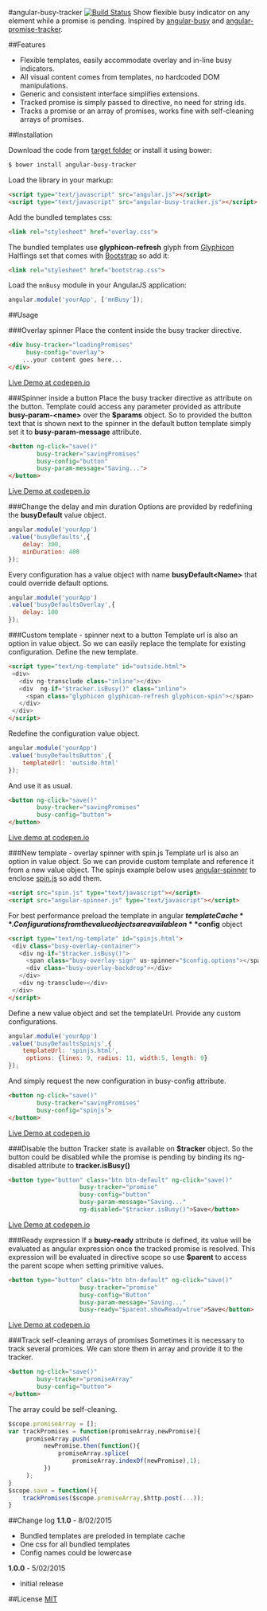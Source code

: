 #angular-busy-tracker [![Build Status](https://travis-ci.org/maximnaidenov/angular-busy-tracker.svg?branch=master)](https://travis-ci.org/maximnaidenov/angular-busy-tracker)
Show flexible busy indicator on any element while a promise is pending. Inspired by [angular-busy](https://github.com/cgross/angular-busy) and [angular-promise-tracker](https://github.com/ajoslin/angular-promise-tracker).

##Features
* Flexible templates, easily accommodate overlay and in-line busy indicators.
* All visual content comes from templates, no hardcoded DOM manipulations.
* Generic and consistent interface simplifies extensions.
* Tracked promise is simply passed to directive, no need for string ids.
* Tracks a promise or an array of promises, works fine with self-cleaning arrays of promises.

##Installation

Download the code from [target folder](target/) or install it using bower:
```sh
$ bower install angular-busy-tracker
```
Load the library in your markup:
```html
<script type="text/javascript" src="angular.js"></script>
<script type="text/javascript" src="angular-busy-tracker.js"></script>
```
Add the bundled templates css:
```html
<link rel="stylesheet" href="overlay.css">
```
The bundled templates use **glyphicon-refresh** glyph from [Glyphicon](http://glyphicons.com) Halflings set that comes with [Bootstrap](http://getbootstrap.com/) so add it:
```html
<link rel="stylesheet" href="bootstrap.css">
```
Load the `mnBusy` module in your AngularJS application:
```javascript
angular.module('yourApp', ['mnBusy']);
```

##Usage

###Overlay spinner 
Place the content inside the busy tracker directive.
```html
<div busy-tracker="loadingPromises"
     busy-config="overlay">
    ...your content goes here...
</div>
```
[Live Demo at codepen.io](http://codepen.io/maximnaidenov/pen/azLWww)

###Spinner inside a button 
Place the busy tracker directive as attribute on the button. Template could access any parameter provided as attribute **busy-param-\<name\>** over the **$params** object. So to provided the button text that is shown next to the spinner in the default button template simply set it to **busy-param-message** attribute.
```html
<button ng-click="save()"
        busy-tracker="savingPromises"
        busy-config="button"
        busy-param-message="Saving...">
</button>
```
[Live Demo at codepen.io](http://codepen.io/maximnaidenov/pen/MYEaJO)

###Change the delay and min duration
Options are provided by redefining the **busyDefault** value object.
```javascript
angular.module('yourApp')
.value('busyDefaults',{
    delay: 300,
    minDuration: 400
});
```
Every configuration has a value object with name **busyDefault\<Name\>** that could override default options.
```javascript
angular.module('yourApp')
.value('busyDefaultsOverlay',{
    delay: 100
});
```
###Custom template - spinner next to a button
Template url is also an option in value object. So we can easily replace the template for existing configuration.
Define the new template.
```html
<script type="text/ng-template" id="outside.html">
 <div>
   <div ng-transclude class="inline"></div>
   <div  ng-if="$tracker.isBusy()" class="inline">
     <span class="glyphicon glyphicon-refresh glyphicon-spin"></span>
   </div>
 </div>
</script>
```
Redefine the configuration value object.
```javascript
angular.module('yourApp')
.value('busyDefaultsButton',{
    templateUrl: 'outside.html'
});
```
And use it as usual.
```html
<button ng-click="save()"
        busy-tracker="savingPromises"
        busy-config="button">
</button>
```
[Live demo at codepen.io](http://codepen.io/maximnaidenov/pen/KwXmrz)

###New template - overlay spinner with spin.js
Template url is also an option in value object. So we can provide custom template and reference it from a new value object.
The spinjs example below uses [angular-spinner](https://github.com/urish/angular-spinner) to enclose [spin.js](https://github.com/fgnass/spin.js) so add them.
```html
<script src="spin.js" type="text/javascript"></script> 
<script src="angular-spinner.js" type="text/javascript"></script> 
```
For best performance preload the template in angular **$templateCache**. Configurations from the value objects are available on **$config** object
```html
<script type="text/ng-template" id="spinjs.html">
 <div class="busy-overlay-container">
   <div ng-if="$tracker.isBusy()">
     <span class="busy-overlay-sign" us-spinner="$config.options"></span>
     <div class="busy-overlay-backdrop"></div>
   </div>
   <div ng-transclude></div>
 </div>
</script>
```
Define a new value object and set the templateUrl. Provide any custom configurations.
```javascript
angular.module('yourApp')
.value('busyDefaultsSpinjs',{
    templateUrl: 'spinjs.html',
     options: {lines: 9, radius: 11, width:5, length: 9}
});
```
And simply request the new configuration in busy-config attribute.
```html
<button ng-click="save()"
        busy-tracker="savingPromises"
        busy-config="spinjs">
</button>
```
[Live Demo at codepen.io](http://codepen.io/maximnaidenov/pen/QwqgLE)

###Disable the button
Tracker state is available on **$tracker** object. So the button could be disabled while the promise is pending by binding its ng-disabled attribute to **tracker.isBusy()**
```html
<button type="button" class="btn btn-default" ng-click="save()" 
                    busy-tracker="promise"
                    busy-config="button"
                    busy-param-message="Saving..."
                    ng-disabled="$tracker.isBusy()">Save</button> 
```
[Live Demo at codepen.io](http://codepen.io/maximnaidenov/pen/ZYXKRB)

###Ready expression
If a **busy-ready** attribute is defined, its value will be evaluated as angular expression once the tracked promise is resolved. This expression will be evaluated in directive scope so use **$parent** to access the parent scope when setting primitive values.
```html
<button type="button" class="btn btn-default" ng-click="save()" 
                    busy-tracker="promise"
                    busy-config="Button"
                    busy-param-message="Saving..."
                    busy-ready="$parent.showReady=true">Save</button>
```
[Live Demo at codepen.io](http://codepen.io/maximnaidenov/pen/ZYXKXO)

###Track self-cleaning arrays of promises
Sometimes it is necessary to track several promices. We can store them in array and provide it to the tracker.
```html
<button ng-click="save()"
        busy-tracker="promiseArray"
        busy-config="button">
</button>
```
The array could be self-cleaning.
```javascript
$scope.promiseArray = [];
var trackPromises = function(promiseArray,newPromise){
     promiseArray.push(
          newPromise.then(function(){
              promiseArray.splice(
                  promiseArray.indexOf(newPromise),1);
          })
     );
}
$scope.save = function(){
    trackPromises($scope.promiseArray,$http.post(...));
}
```

##Change log
**1.1.0** - 8/02/2015
* Bundled templates are preloded in template cache
* One css for all bundled templates
* Config names could be lowercase

**1.0.0** - 5/02/2015
* initial release

##License
[MIT](https://github.com/maximnaidenov/angular-busy-tracker/blob/master/LICENSE)
